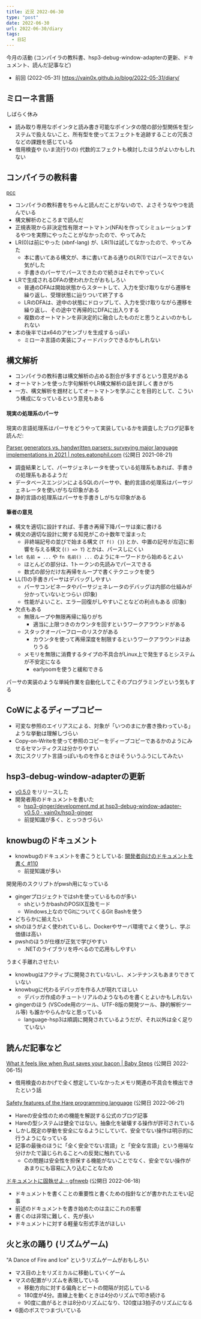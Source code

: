 ```yaml
---
title: 近況 2022-06-30
type: "post"
date: 2022-06-30
url: 2022-06-30/diary
tags:
  - 日記
---
```


今月の活動 (コンパイラの教科書、hsp3-debug-window-adapterの更新、ドキュメント、読んだ記事など)

<!--more-->

- 前回 (2022-05-31) <https://vain0x.github.io/blog/2022-05-31/diary/>

## ミローネ言語

しばらく休み

- 読み取り専用なポインタと読み書き可能なポインタの間の部分型関係を型システムで扱えないこと、所有型を使ってエフェクトを追跡することの冗長さなどの課題を感じている
- 借用検査や (いま流行りの) 代数的エフェクトも検討したほうがよいかもしれない

## コンパイラの教科書

[pcc](https://github.com/vain0x/playground/tree/main/2022-05-30-practical-compiler-construction)

- コンパイラの教科書をちゃんと読んだことがないので、よさそうなやつを読んでいる
- 構文解析のところまで読んだ
- 正規表現から非決定性有限オートマトン(NFA)を作ってシミュレーションするやつを実際にやったことがなかったので、やってみた
- LR(0)は前にやった (xbnf-lang) が、LR(1)は試してなかったので、やってみた
    - 本に書いてある構文が、本に書いてある通りのLR(1)ではパースできない気がした
    - 手書きのパーサでパースできたので続きはそれでやっていく
- LRで生成されるDFAの使われかたがおもしろい
    - 普通のDFAは開始状態からスタートして、入力を受け取りながら遷移を繰り返し、受理状態に辿りついて終了する
    - LRのDFAは、途中の状態にドロップして、入力を受け取りながら遷移を繰り返し、その途中で再帰的にDFAに出入りする
    - 複数のオートマトンを非決定的に融合したものだと思うとよいのかもしれない
- 本の後半ではx64のアセンブリを生成するっぽい
    - ミローネ言語の実装にフィードバックできるかもしれない

## 構文解析

- コンパイラの教科書は構文解析の占める割合が多すぎるという意見がある
- オートマトンを使った字句解析やLR構文解析の話を詳しく書きがち
- 一方、構文解析を題材としてオートマトンを学ぶことを目的として、こういう構成になっているという意見もある

#### 現実の処理系のパーサ

現実の言語処理系はパーサをどうやって実装しているかを調査したブログ記事を読んだ:

[Parser generators vs. handwritten parsers: surveying major language implementations in 2021 | notes.eatonphil.com](https://notes.eatonphil.com/parser-generators-vs-handwritten-parsers-survey-2021.html) (公開日 2021-08-21)

- 調査結果として、パーサジェネレータを使っている処理系もあれば、手書きの処理系もあるようだ
- データベースエンジンによるSQLのパーサや、動的言語の処理系はパーサジェネレータを使いがちな印象がある
- 静的言語の処理系はパーサを手書きしがちな印象がある

#### 筆者の意見

- 構文を適切に設計すれば、手書き再帰下降パーサは楽に書ける
- 構文の適切な設計に関する知見がこの十数年で溜まった
    - 非終端記号の並びで始まる構文 (`T f() {}`) とか、中置の記号が左辺に影響を与える構文 (`() => T`) とかは、パースしにくい
- `let 名前 = ...` や `fn 名前() ...` のようにキーワードから始めるとよい
    - ほとんどの部分は、1トークンの先読みでパースできる
    - 数式の部分だけ左再帰をループで書くテクニックを使う
- LL(1)の手書きパーサはデバッグしやすい
    - パーサコンビネータやパーサジェネレータのデバッグは内部の仕組みが分かっていないとつらい (印象)
    - 性能がよいこと、エラー回復がしやすいことなどの利点もある (印象)
- 欠点もある
    - 無限ループや無限再帰に陥りがち
        - 適当に上限つきのカウンタを回すというワークアラウンドがある
    - スタックオーバーフローのリスクがある
        - カウンタを使って再帰深度を制限するというワークアラウンドはありうる
    - メモリを無限に消費するタイプの不具合がLinux上で発生するとシステムが不安定になる
        - earlyoomを使うと緩和できる

パーサの実装のような単純作業を自動化してこそのプログラミングという気もする

## CoWによるディープコピー

- 可変な参照のエイリアスによる、対象が「いつのまにか書き換わっている」ような挙動は理解しづらい
- Copy-on-Writeを使って参照のコピーをディープコピーであるかのようにみせるセマンティクスは分かりやすい
- 次にスクリプト言語っぽいものを作るときはそういうふうにしてみたい

## hsp3-debug-window-adapterの更新

- [v0.5.0](https://github.com/vain0x/hsp3-ginger/blob/hsp3-debug-window-adapter-v0.5.0/hsp3-debug-window-adapter/vscode-ext/CHANGELOG.md#v050---2022-06-19) をリリースした
- 開発者用のドキュメントを書いた
    - [hsp3-ginger/development.md at hsp3-debug-window-adapter-v0.5.0 · vain0x/hsp3-ginger](https://github.com/vain0x/hsp3-ginger/blob/hsp3-debug-window-adapter-v0.5.0/hsp3-debug-window-adapter/vscode-ext/development.md)
    - 前提知識が多く、とっつきづらい

## knowbugのドキュメント

- knowbugのドキュメントを書こうとしている: [開発者向けのドキュメントを書く #110](https://github.com/vain0x/knowbug/pull/110)
    - 前提知識が多い

開発用のスクリプトがpwsh用になっている

- gingerプロジェクトではshを使っているものが多い
    - shというかbashのPOSIX互換モード
    - Windows上なのでGitについてくるGit Bashを使う
- どちらかに揃えたい
- shのほうがよく使われているし、Dockerやサーバ環境でよく使うし、学ぶ価値は高い
- pwshのほうが仕様が正気で学びやすい
    - .NETのライブラリを呼べるので応用もしやすい

うまく手離れさせたい

- knowbugはアクティブに開発されていないし、メンテナンスもあまりできていない
- knowbugに代わるデバッガを作る人が現れてほしい
    - デバッガ作成のチュートリアルのようなものを書くとよいかもしれない
- gingerのほう (VSCode用のツール、UTF-8版の開発ツール、静的解析ツール等) も誰かやらんかなと思っている
    - language-hsp3は順調に開発されているようだが、それ以外は全く足りていない

## 読んだ記事など

[What it feels like when Rust saves your bacon | Baby Steps](https://smallcultfollowing.com/babysteps/blog/2022/06/15/what-it-feels-like-when-rust-saves-your-bacon/) (公開日 2022-06-15)

- 借用検査のおかげで全く想定していなかったメモリ関連の不具合を検出できたという話

[Safety features of the Hare programming language](https://harelang.org/blog/2022-06-21-safety-features/) (公開日 2022-06-21)

- Hareの安全性のための機能を解説する公式のブログ記事
- Hareの型システムは健全ではない。抽象化を破壊する操作が許可されている
- しかし既定の挙動を安全になるようにしていて、安全でない操作は明示的に行うようになっている
- 記事の最後のほうに「全く安全でない言語」と「安全な言語」という極端な分けかたで論じられることへの反発に触れている
    - Cの問題は安全性を担保する機能がないことでなく、安全でない操作があまりにも容易に入り込むことなため

[ドキュメントに固執せよ - gfnweb](https://gfngfn.github.io/ja/posts/2022-06-18-be-a-documentation-geek/) (公開日 2022-06-18)

- ドキュメントを書くことの重要性と書くための指針などが書かれたエモい記事
- 前述のドキュメントを書き始めたのは主にこれの影響
- 書くのは非常に難しく、先が長い
- ドキュメントに対する軽量な形式手法がほしい

## 火と氷の踊り (リズムゲーム)

"A Dance of Fire and Ice" というリズムゲームがおもしろい

- マス目の上をリズミカルに移動していくゲーム
- マスの配置がリズムを表現している
    - 移動方向に対する偏角とビートの間隔が対応している
    - 180度が4分。直線上を動くときは4分のリズムで叩き続ける
    - 90度に曲がるときは8分のリズムになり、120度は3拍子のリズムになる
- 6面のボスでつまづいている
